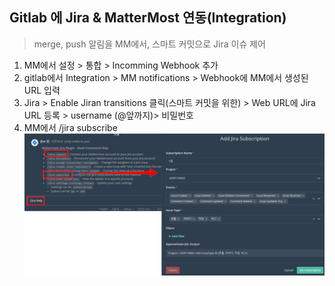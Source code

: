 ## Gitlab 에 Jira & MatterMost 연동(Integration)
> merge, push 알림을 MM에서, 스마트 커밋으로 Jira 이슈 제어
1. MM에서 설정 > 통합 > Incomming Webhook 추가
2. gitlab에서 Integration > MM notifications > Webhook에 MM에서 생성된 URL 입력
3. Jira > Enable Jiran transitions 클릭(스마트 커밋을 위한) > Web URL에 Jira URL 등록 > username (@앞까지)> 비밀번호 
4. MM에서 /jira subscribe
    <img src="../../assets/jira subscribe.JPG">